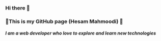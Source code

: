 ### Hi there 👋
### 🚩This is my GitHub page (Hesam Mahmoodi) 🚩
##### I am a web developer who love to explore and learn new technologies
